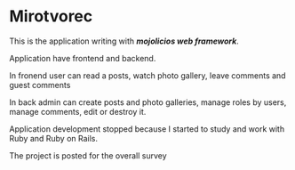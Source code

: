 Mirotvorec
==========
This is the application writing with **_mojolicios web framework_**.

Application have frontend and backend.

In fronend user can read a posts, watch photo gallery, leave comments and guest comments

In back admin can create posts and photo galleries, manage roles by users, manage comments, edit or destroy it.

Application development stopped because I started to study and work with Ruby and Ruby on Rails.

The project is posted for the overall survey